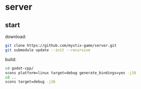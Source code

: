 # server


## start

download:
```bash
git clone https://github.com/mystix-game/server.git
git submodule update --init --recursive
```

build:
```bash
cd godot-cpp/
scons platform=linux target=debug generate_bindings=yes -j16
cd ..
scons target=debug -j16
```